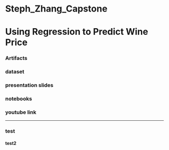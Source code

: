 # Steph_Zhang_Capstone
# Using Regression to Predict Wine Price

### Artifacts
### dataset
### presentation slides
### notebooks
### youtube link

----------------------------------------------------
### test

#### test2
